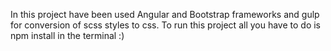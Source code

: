In this project have been used Angular and Bootstrap frameworks
and gulp for conversion of scss styles to css.
To run this project all you have to do is npm install in the terminal :)